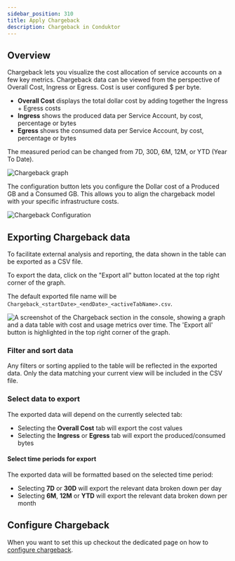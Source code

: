 ```yaml
---
sidebar_position: 310
title: Apply Chargeback
description: Chargeback in Conduktor
---
```



## Overview

Chargeback lets you visualize the cost allocation of service accounts on a few key metrics. Chargeback data can be viewed from the perspective of Overall Cost, Ingress or Egress. Cost is user configured $ per byte.

- **Overall Cost** displays the total dollar cost by adding together the Ingress + Egress costs
- **Ingress** shows the produced data per Service Account, by cost, percentage or bytes
- **Egress** shows the consumed data per Service Account, by cost, percentage or bytes

The measured period can be changed from 7D, 30D, 6M, 12M, or YTD (Year To Date).

![Chargeback graph](/guides/chargeback.png)

The configuration button lets you configure the Dollar cost of a Produced GB and a Consumed GB. This allows you to align the chargeback model with your specific infrastructure costs.

![Chargeback Configuration](/guides/chargeback-configuration.png)

## Exporting Chargeback data

To facilitate external analysis and reporting, the data shown in the table can be exported as a CSV file.

To export the data, click on the "Export all" button located at the top right corner of the graph.

The default exported file name will be `Chargeback_<startDate>_<endDate>_<activeTabName>.csv`.

![A screenshot of the Chargeback section in the console, showing a graph and a data table with cost and usage metrics over time. The 'Export all' button is highlighted in the top right corner of the graph.](/guides/chargeback-data-export.png)

### Filter and sort data

Any filters or sorting applied to the table will be reflected in the exported data. Only the data matching your current view will be included in the CSV file.

### Select data to export

The exported data will depend on the currently selected tab:
- Selecting the **Overall Cost** tab will export the cost values
- Selecting the **Ingress** or **Egress** tab will export the produced/consumed bytes

#### Select time periods for export

The exported data will be formatted based on the selected time period:

- Selecting **7D** or **30D** will export the relevant data broken down per day
- Selecting **6M**, **12M** or **YTD** will export the relevant data broken down per month

## Configure Chargeback

When you want to set this up checkout the dedicated page on how to [configure chargeback](docs/platform/guides/configure-chargeback.md).
